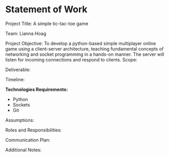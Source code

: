 # Statement of Work

Project Title: A simple tic-tac-toe game

Team: Lianna  Hoag

Project Objective: To develop a python-based simple multiplayer online game using a client-server architecture, teaching fundamental concepts of networking and socket programming in a hands-on manner. The server will listen for incoming connections and respond to clients.
Scope:  

Deliverable:

Timeline:

**Technologies Requirements:**
* Python
* Sockets
* Git

Assumptions:

Roles and Responsibilities:

Communication Plan:

Additional Notes:


